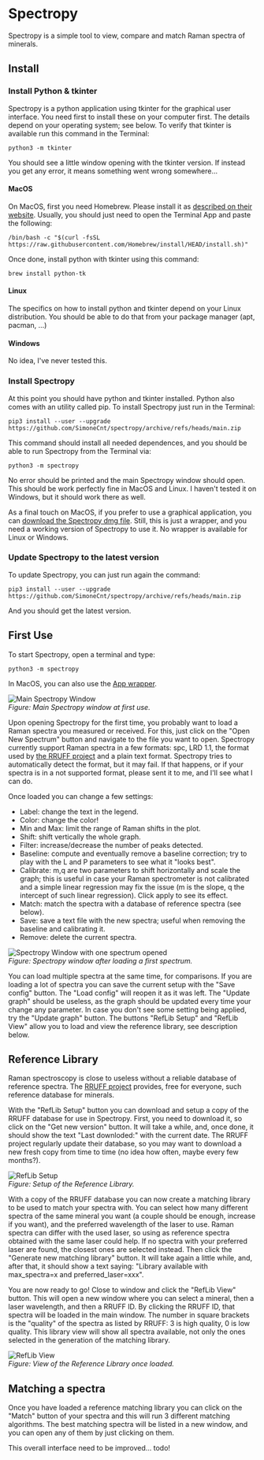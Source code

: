 
Spectropy
=========

Spectropy is a simple tool to view, compare and match Raman spectra of
minerals.

Install
-------

### Install Python & tkinter

Spectropy is a python application using tkinter for the graphical user
interface. You need first to install these on your computer first.  The details
depend on your operating system; see below. To verify that tkinter is available
run this command in the Terminal:

    python3 -m tkinter

You should see a little window opening with the tkinter version. If instead you
get any error, it means something went wrong somewhere...

#### MacOS

On MacOS, first you need Homebrew. Please install it as [described on their
website](https://brew.sh/). Usually, you should just need to open the Terminal
App and paste the following:

    /bin/bash -c "$(curl -fsSL https://raw.githubusercontent.com/Homebrew/install/HEAD/install.sh)"

Once done, install python with tkinter using this command:

    brew install python-tk

#### Linux

The specifics on how to install python and tkinter depend on your Linux
distribution.  You should be able to do that from your package manager (apt,
pacman, ...)

#### Windows

No idea, I've never tested this. 

### Install Spectropy

At this point you should have python and tkinter installed. Python also comes
with an utility called pip. To install Spectropy just run in the Terminal:

    pip3 install --user --upgrade https://github.com/SimoneCnt/spectropy/archive/refs/heads/main.zip

This command should install all needed dependences, and you should be able to
run Spectropy from the Terminal via:

    python3 -m spectropy

No error should be printed and the main Spectropy window should open.  This
should be work perfectly fine in MacOS and Linux. I haven't tested it on
Windows, but it should work there as well.

As a final touch on MacOS, if you prefer to use a graphical application, you can 
[download the Spectropy dmg file](https://github.com/SimoneCnt/spectropy/raw/main/make_macos_app/Spectropy.dmg).
Still, this is just a wrapper, and you need a working version of Spectropy to use it.
No wrapper is available for Linux or Windows.

### Update Spectropy to the latest version

To update Spectropy, you can just run again the command:

    pip3 install --user --upgrade https://github.com/SimoneCnt/spectropy/archive/refs/heads/main.zip

And you should get the latest version.


First Use
---------

To start Spectropy, open a terminal and type:

    python3 -m spectropy

In MacOS, you can also use the [App wrapper](https://github.com/SimoneCnt/spectropy/raw/main/make_macos_app/Spectropy.dmg).

![Main Spectropy Window](figures/spectropy-main.png)  
*Figure: Main Spectropy window at first use.*

Upon opening Spectropy for the first time, you probably want to load a Raman
spectra you measured or received. For this, just click on the "Open New
Spectrum" button and navigate to the file you want to open. Spectropy currently
support Raman spectra in a few formats: spc, LRD 1.1, the format used by [the
RRUFF project](https://rruff.info/) and a plain text format. Spectropy tries to
automatically detect the format, but it may fail. If that happens, or if your
spectra is in a not supported format, please sent it to me, and I'll see what I
can do.

Once loaded you can change a few settings: 
 - Label: change the text in the legend.
 - Color: change the color!
 - Min and Max: limit the range of Raman shifts in the plot.
 - Shift: shift vertically the whole graph.
 - Filter: increase/decrease the number of peaks detected.
 - Baseline: compute and eventually remove a baseline correction; try to play
   with the L and P parameters to see what it "looks best".
 - Calibrate: m,q are two parameters to shift horizontally and scale the graph;
   this is useful in case your Raman spectrometer is not calibrated and a 
   simple linear regression may fix the issue (m is the slope, q the intercept
   of such linear regression). Click apply to see its effect.
 - Match: match the spectra with a database of reference spectra (see below).
 - Save: save a text file with the new spectra; useful when removing the
   baseline and calibrating it.
 - Remove: delete the current spectra.

![Spectropy Window with one spectrum opened](figures/spectropy-spectrum.png)  
*Figure: Spectropy window after loading a first spectrum.*

You can load multiple spectra at the same time, for comparisons. If you are
loading a lot of spectra you can save the current setup with the "Save config"
button. The "Load config" will reopen it as it was left. The "Update graph"
should be useless, as the graph should be updated every time your change any
parameter. In case you don't see  some setting being applied, try the "Update
graph" button. The buttons "RefLib Setup" and "RefLib View" allow you to load
and view the reference library, see description below.


Reference Library
-----------------

Raman spectroscopy is close to useless without a reliable database of reference
spectra. The [RRUFF project](https://rruff.info/) provides, free for everyone,
such reference database for minerals.

With the "RefLib Setup" button you can download and setup a copy of the RRUFF
database for use in Spectropy. First, you need to download it, so click on the
"Get new version" button. It will take a while, and, once done, it should show
the text "Last downloded:" with the current date. The RRUFF project regularly
update their database, so you may want to download a new fresh copy from time
to time (no idea how often, maybe every few months?).

![RefLib Setup](figures/spectropy-reflib-setup.png)  
*Figure: Setup of the Reference Library.*

With a copy of the RRUFF database you can now create a matching library to be
used to match your spectra with. You can select how many different spectra of
the same mineral you want (a couple should be enough, increase if you want),
and the preferred wavelength of the laser to use. Raman spectra can differ with
the used laser, so using as reference spectra obtained with the same laser
could help. If no spectra with your preferred laser are found, the closest ones
are selected instead. Then click the "Generate new matching library" button. It
will take again a little while, and, after that, it should show a text saying:
"Library available with max_spectra=x and preferred_laser=xxx".

You are now ready to go! Close to window and click the "RefLib View" button.
This will open a new window where you can select a mineral, then a laser
wavelength, and then a RRUFF ID. By clicking the RRUFF ID, that spectra will be
loaded in the main window. The number in square brackets is the "quality" of
the spectra as listed by RRUFF: 3 is high quality, 0 is low quality. This
library view will show all spectra available, not only the ones selected in the
generation of the matching library.

![RefLib View](figures/spectropy-reflib-view.png)  
*Figure: View of the Reference Library once loaded.*

Matching a spectra
------------------

Once you have loaded a reference matching library you can click on the "Match"
button of your spectra and this will run 3 different matching algorithms. The
best matching spectra will be listed in a new window, and you can open any of
them by just clicking on them. 

This overall interface need to be improved... todo!

